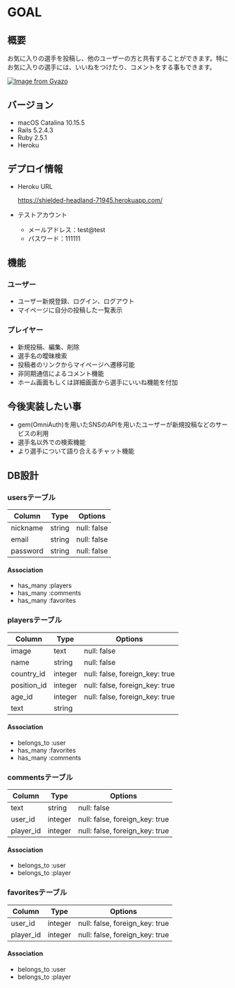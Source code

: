 # GOAL

## 概要
お気に入りの選手を投稿し、他のユーザーの方と共有することができます。特にお気に入りの選手には、いいねをつけたり、コメントをする事もできます。

[![Image from Gyazo](https://i.gyazo.com/9ea7f1934f4463d7c9bc536033518c4b.jpg)](https://gyazo.com/9ea7f1934f4463d7c9bc536033518c4b)

## バージョン
- macOS Catalina 10.15.5
- Rails 5.2.4.3
- Ruby 2.5.1
- Heroku

## デプロイ情報
- Heroku URL

  https://shielded-headland-71945.herokuapp.com/

- テストアカウント
  - メールアドレス：test@test
  - パスワード：111111

## 機能
### ユーザー
- ユーザー新規登録、ログイン、ログアウト
- マイページに自分の投稿した一覧表示

### プレイヤー
- 新規投稿、編集、削除
- 選手名の曖昧検索
- 投稿者のリンクからマイページへ遷移可能
- 非同期通信によるコメント機能
- ホーム画面もしくは詳細画面から選手にいいね機能を付加

## 今後実装したい事
- gem(OmniAuth)を用いたSNSのAPIを用いたユーザーが新規投稿などのサービスの利用
- 選手名以外での検索機能
- より選手について語り合えるチャット機能

## DB設計

### usersテーブル
|Column|Type|Options|
|------|----|-------|
|nickname|string|null: false|
|email|string|null: false|
|password|string|null: false|

#### Association
- has_many :players
- has_many :comments       
- has_many :favorites 

### playersテーブル
|Column|Type|Options|
|------|----|-------|
|image|text|null: false|
|name|string|null: false|
|country_id|integer|null: false, foreign_key: true|
|position_id|integer|null: false, foreign_key: true|
|age_id|integer|null: false, foreign_key: true|
|text|string||

#### Association
- belongs_to :user
- has_many :favorites
- has_many :comments 

### commentsテーブル
|Column|Type|Options|
|------|----|-------|
|text|string|null: false|
|user_id|integer|null: false, foreign_key: true|
|player_id|integer|null: false, foreign_key: true|

#### Association
- belongs_to :user
- belongs_to :player

### favoritesテーブル
|Column|Type|Options|
|------|----|-------|
|user_id|integer|null: false, foreign_key: true|
|player_id|integer|null: false, foreign_key: true|

#### Association
- belongs_to :user
- belongs_to :player


　　
